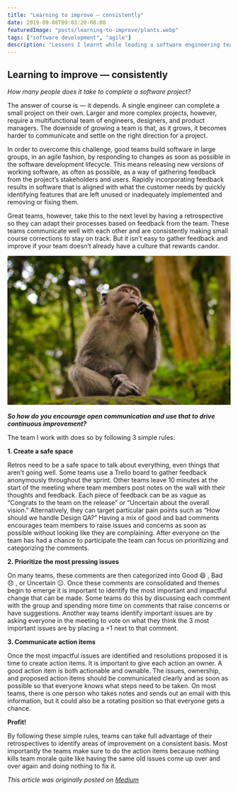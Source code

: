 ```yaml
---
title: "Learning to improve — consistently"
date: 2019-09-08T09:03:20-08:00
featuredImage: "posts/learning-to-improve/plants.webp"
tags: ["software development", "agile"]
description: "Lessons I learnt while leading a software engineering team on how to encourage continuous improvement"
---
```

## Learning to improve — consistently

_How many people does it take to complete a software project?_

The answer of course is — it depends. A single engineer can complete a small project on their own. Larger and more complex projects, however, require a multifunctional team of engineers, designers, and product managers. The downside of growing a team is that, as it grows, it becomes harder to communicate and settle on the right direction for a project.

In order to overcome this challenge, good teams build software in large groups, in an agile fashion, by responding to changes as soon as possible in the software development lifecycle. This means releasing new versions of working software, as often as possible, as a way of gathering feedback from the project’s stakeholders and users. Rapidly incorporating feedback results in software that is aligned with what the customer needs by quickly identifying features that are left unused or inadequately implemented and removing or fixing them.

Great teams, however, take this to the next level by having a retrospective so they can adapt their processes based on feedback from the team. These teams communicate well with each other and are consistently making small course corrections to stay on track. But it isn’t easy to gather feedback and improve if your team doesn’t already have a culture that rewards candor.

![Hugo logo](./thinking.webp)

**_So how do you encourage open communication and use that to drive continuous improvement?_**


The team I work with does so by following 3 simple rules:

**1. Create a safe space**

Retros need to be a safe space to talk about everything, even things that aren’t going well. Some teams use a Trello board to gather feedback anonymously throughout the sprint. Other teams leave 10 minutes at the start of the meeting where team members post notes on the wall with their thoughts and feedback. Each piece of feedback can be as vague as “Congrats to the team on the release” or “Uncertain about the overall vision.” Alternatively, they can target particular pain points such as “How should we handle Design QA?” Having a mix of good and bad comments encourages team members to raise issues and concerns as soon as possible without looking like they are complaining. After everyone on the team has had a chance to participate the team can focus on prioritizing and categorizing the comments.

**2. Prioritize the most pressing issues**

On many teams, these comments are then categorized into Good :smile: , Bad :disappointed: , or Uncertain :expressionless:. Once these comments are consolidated and themes begin to emerge it is important to identify the most important and impactful change that can be made. Some teams do this by discussing each comment with the group and spending more time on comments that raise concerns or have suggestions. Another way teams identify important issues are by asking everyone in the meeting to vote on what they think the 3 most important issues are by placing a +1 next to that comment.

**3. Communicate action items**

Once the most impactful issues are identified and resolutions proposed it is time to create action items. It is important to give each action an owner. A good action item is both actionable and ownable. The issues, ownership, and proposed action items should be communicated clearly and as soon as possible so that everyone knows what steps need to be taken. On most teams, there is one person who takes notes and sends out an email with this information, but it could also be a rotating position so that everyone gets a chance.

**Profit!**

By following these simple rules, teams can take full advantage of their retrospectives to identify areas of improvement on a consistent basis. Most importantly the teams make sure to do the action items because nothing kills team morale quite like having the same old issues come up over and over again and doing nothing to fix it.

_This article was originally posted on [Medium](https://medium.com/@tadwork/learning-to-improve-consistently-162688439682)_